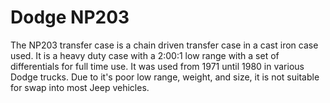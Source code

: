 # Dodge NP203

The NP203 transfer case is a chain driven transfer case in a cast iron case used. It is a heavy duty case with a 2:00:1 low range with a set of differentials for full time use. It was used from 1971 until 1980 in various Dodge trucks. Due to it\'s poor low range, weight, and size, it is not suitable for swap into most Jeep vehicles.
